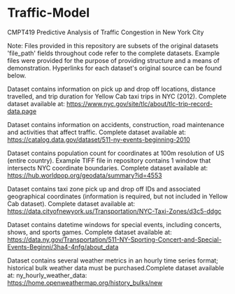 # Traffic-Model
CMPT419 Predictive Analysis of Traffic Congestion in New York City

Note: Files provided in this repository are  subsets of the original datasets 'file_path' fields throughout code refer to the complete datasets. Example files were provided for the purpose of providing structure and a means of demonstration. Hyperlinks for each dataset's original source can be found below. 

Dataset contains information on pick up and drop off locations, distance travelled, and trip duration for Yellow Cab taxi trips in NYC (2012).
Complete dataset available at: https://www.nyc.gov/site/tlc/about/tlc-trip-record-data.page 

Dataset contains information on accidents, construction, road maintenance and activities that affect traffic.
Complete dataset available at: https://catalog.data.gov/dataset/511-ny-events-beginning-2010

Dataset contains population count for coordinates at 100m resolution of US (entire country).
Example TIFF file in repository contains 1 window that intersects NYC coordinate boundaries.
Complete dataset available at: https://hub.worldpop.org/geodata/summary?id=4553

Dataset contains taxi zone pick up and drop off IDs and associated geographical coordinates (information is required, but not included in Yellow Cab dataset).
Complete dataset available at: https://data.cityofnewyork.us/Transportation/NYC-Taxi-Zones/d3c5-ddgc

Dataset contains datetime windows for special events, including concerts, shows, and sports games.
Complete dataset available at: https://data.ny.gov/Transportation/511-NY-Sporting-Concert-and-Special-Events-Beginni/3ha4-4nfg/about_data

Dataset contains several weather metrics in an hourly time series format; historical bulk weather data must be purchased.Complete dataset available at: ny_hourly_weather_data: https://home.openweathermap.org/history_bulks/new
